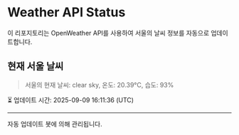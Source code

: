 
# Weather API Status

이 리포지토리는 OpenWeather API를 사용하여 서울의 날씨 정보를 자동으로 업데이트합니다.

## 현재 서울 날씨
> 서울의 현재 날씨: clear sky, 온도: 20.39°C, 습도: 93%

⏳ 업데이트 시간: 2025-09-09 16:11:36 (UTC)

---
자동 업데이트 봇에 의해 관리됩니다.
